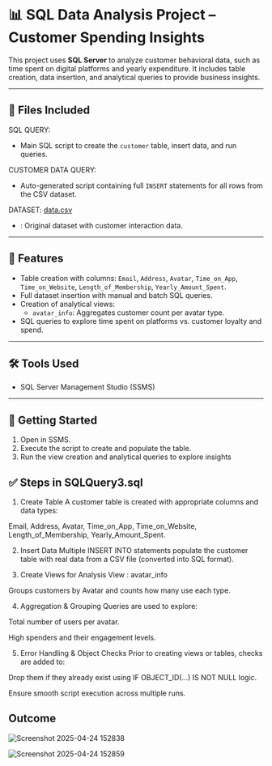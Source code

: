 
# 📊 SQL Data Analysis Project – Customer Spending Insights

This project uses **SQL Server** to analyze customer behavioral data, such as time spent on digital platforms and yearly expenditure. It includes table creation, data insertion, and analytical queries to provide business insights.

---

## 📁 Files Included

SQL QUERY: 

- Main SQL script to create the `customer` table, insert data, and run queries.

CUSTOMER DATA QUERY:

- Auto-generated script containing full `INSERT` statements for all rows from the CSV dataset.

DATASET: [data.csv](https://github.com/user-attachments/files/19888911/data.csv)

- : Original dataset with customer interaction data.
  

---

## 🧠 Features

- Table creation with columns: `Email`, `Address`, `Avatar`, `Time_on_App`, `Time_on_Website`, `Length_of_Membership`, `Yearly_Amount_Spent`.
- Full dataset insertion with manual and batch SQL queries.
- Creation of analytical views:
  - `avatar_info`: Aggregates customer count per avatar type.
- SQL queries to explore time spent on platforms vs. customer loyalty and spend.

---

## 🛠️ Tools Used

- SQL Server Management Studio (SSMS)

---

## 🚀 Getting Started

1. Open  in SSMS.
2. Execute the script to create and populate the table.
3. Run the view creation and analytical queries to explore insights


## ✅ Steps in SQLQuery3.sql
1. Create Table
A customer table is created with appropriate columns and data types:

Email, Address, Avatar, Time_on_App, Time_on_Website, Length_of_Membership, Yearly_Amount_Spent.

2. Insert Data
Multiple INSERT INTO statements populate the customer table with real data from a CSV file (converted into SQL format).

3. Create Views for Analysis
View : avatar_info

Groups customers by Avatar and counts how many use each type.

4. Aggregation & Grouping
Queries are used to explore:

Total number of users per avatar.

High spenders and their engagement levels.

5. Error Handling & Object Checks
Prior to creating views or tables, checks are added to:

Drop them if they already exist using IF OBJECT_ID(...) IS NOT NULL logic.

Ensure smooth script execution across multiple runs.

## Outcome

![Screenshot 2025-04-24 152838](https://github.com/user-attachments/assets/9b76a550-dd77-4969-bb78-ce0aaa7ff2bc)



![Screenshot 2025-04-24 152859](https://github.com/user-attachments/assets/580b0eaa-c165-44da-aff3-1e4bdae09bdc)

